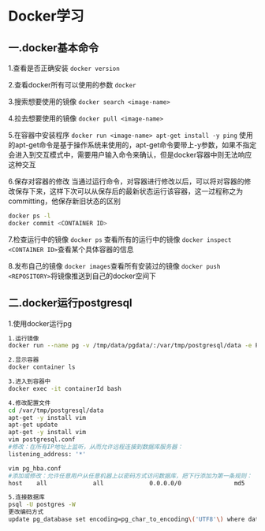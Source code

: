 # Docker学习

## 一.docker基本命令

1.查看是否正确安装
`docker version`

2.查看docker所有可以使用的参数
`docker`

3.搜索想要使用的镜像
`docker search <image-name>`

4.拉去想要使用的镜像
`docker pull <image-name>`

5.在容器中安装程序
`docker run <image-name> apt-get install -y ping`
使用的apt-get命令是基于操作系统来使用的，apt-get命令要带上-y参数，如果不指定会进入到交互模式中，需要用户输入命令来确认，但是docker容器中则无法响应这种交互

6.保存对容器的修改
当通过运行命令，对容器进行修改以后，可以将对容器的修改保存下来，这样下次可以从保存后的最新状态运行该容器，这一过程称之为committing，他保存新旧状态的区别

```bash
docker ps -l
docker commit <CONTAINER ID>
```

7.检查运行中的镜像
`docker ps` 查看所有的运行中的镜像
`docker inspect <CONTAINER ID>`查看某个具体容器的信息

8.发布自己的镜像
`docker images`查看所有安装过的镜像
`docker push <REPOSITORY>`将镜像推送到自己的docker空间下

## 二.docker运行postgresql

1.使用docker运行pg

 ```bash
1.运行镜像
docker run --name pg -v /tmp/data/pgdata/:/var/tmp/postgresql/data -e POSTGRES_USER='postgres' -e POSTGRES_PASSWORD='' -d -p 5432:5432 -t postgres

2.显示容器
docker container ls

3.进入到容器中
docker exec -it containerId bash

4.修改配置文件
cd /var/tmp/postgresql/data
apt-get -y install vim
apt-get update
apt-get -y install vim
vim postgresql.conf
#修改：在所有IP地址上监听，从而允许远程连接到数据库服务器：
listening_address: '*'

vim pg_hba.conf
#添加或修改：允许任意用户从任意机器上以密码方式访问数据库，把下行添加为第一条规则：
host    all             all             0.0.0.0/0               md5

5.连接数据库
psql -U postgres -W
更改编码方式
update pg_database set encoding=pg_char_to_encoding\('UTF8'\) where datname='basemap'
